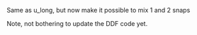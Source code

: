 Same as u_long, but now make it possible to mix 1 and 2 snaps

Note, not bothering to update the DDF code yet. 